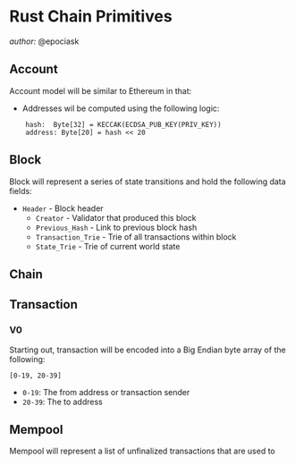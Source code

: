 # Rust Chain Primitives
_author:_ @epociask

## Account
Account model will be similar to Ethereum in that:

- Addresses wil be computed using the following logic:
```
    hash:  Byte[32] = KECCAK(ECDSA_PUB_KEY(PRIV_KEY))
    address: Byte[20] = hash << 20
```

## Block
Block will represent a series of state transitions and hold the following data fields:
- `Header` - Block header
    - `Creator` - Validator that produced this block
    - `Previous_Hash` - Link to previous block hash
    - `Transaction_Trie` - Trie of all transactions within block
    - `State_Trie` - Trie of current world state

## Chain

## Transaction

### V0
Starting out, transaction will be encoded into a Big Endian byte array of the following:
```
[0-19, 20-39]
``` 

- `0-19`: The from address or transaction sender
- `20-39`: The to address 

## Mempool
Mempool will represent a list of unfinalized transactions that are used to 